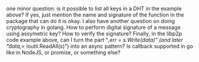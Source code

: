 one minor question: is it possible to list all keys in a DHT in the example above? If yes, just mention the name and signature of the function in the package that can do it is okay. I also have another question on doing cryptography in golang. How to perform digital signature of a message using assymetric key? How to verify the signature? Finally, in the libp2p code example above, can I turn the part "_,err = s.Write(data)" (and later "data,_= ioutil.ReadAll(s)") into an async pattern? Is callback supported in go like in NodeJS, or promise, or something else?